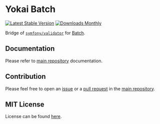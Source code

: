 # Yokai Batch

[![Latest Stable Version](https://img.shields.io/packagist/v/yokai/batch-symfony-validator?style=flat-square)](https://packagist.org/packages/yokai/batch-symfony-validator)
[![Downloads Monthly](https://img.shields.io/packagist/dm/yokai/batch-symfony-validator?style=flat-square)](https://packagist.org/packages/yokai/batch-symfony-validator)

Bridge of [`symfony/validator`](https://github.com/symfony/validator) for [Batch](https://github.com/yokai-php/batch-src).


## Documentation

Please refer to [main repository](https://github.com/yokai-php/batch-src) documentation.


## Contribution

Please feel free to open an [issue](https://github.com/yokai-php/batch-src/issues)
or a [pull request](https://github.com/yokai-php/batch-src/pulls)
in the [main repository](https://github.com/yokai-php/batch-src).


## MIT License

License can be found [here](LICENSE).
